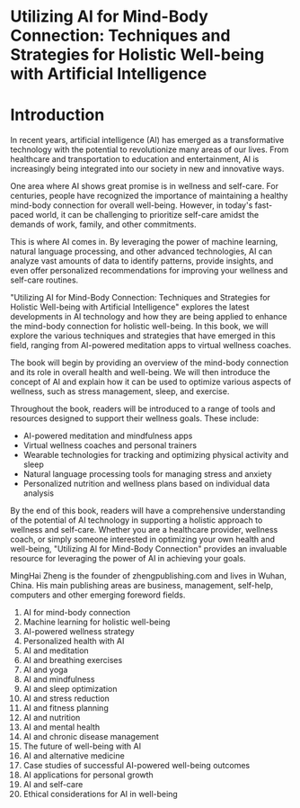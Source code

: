 # Utilizing AI for Mind-Body Connection: Techniques and Strategies for Holistic Well-being with Artificial Intelligence

# Introduction

In recent years, artificial intelligence (AI) has emerged as a transformative technology with the potential to revolutionize many areas of our lives. From healthcare and transportation to education and entertainment, AI is increasingly being integrated into our society in new and innovative ways.

One area where AI shows great promise is in wellness and self-care. For centuries, people have recognized the importance of maintaining a healthy mind-body connection for overall well-being. However, in today's fast-paced world, it can be challenging to prioritize self-care amidst the demands of work, family, and other commitments.

This is where AI comes in. By leveraging the power of machine learning, natural language processing, and other advanced technologies, AI can analyze vast amounts of data to identify patterns, provide insights, and even offer personalized recommendations for improving your wellness and self-care routines.

"Utilizing AI for Mind-Body Connection: Techniques and Strategies for Holistic Well-being with Artificial Intelligence" explores the latest developments in AI technology and how they are being applied to enhance the mind-body connection for holistic well-being. In this book, we will explore the various techniques and strategies that have emerged in this field, ranging from AI-powered meditation apps to virtual wellness coaches.

The book will begin by providing an overview of the mind-body connection and its role in overall health and well-being. We will then introduce the concept of AI and explain how it can be used to optimize various aspects of wellness, such as stress management, sleep, and exercise.

Throughout the book, readers will be introduced to a range of tools and resources designed to support their wellness goals. These include:

* AI-powered meditation and mindfulness apps
* Virtual wellness coaches and personal trainers
* Wearable technologies for tracking and optimizing physical activity and sleep
* Natural language processing tools for managing stress and anxiety
* Personalized nutrition and wellness plans based on individual data analysis

By the end of this book, readers will have a comprehensive understanding of the potential of AI technology in supporting a holistic approach to wellness and self-care. Whether you are a healthcare provider, wellness coach, or simply someone interested in optimizing your own health and well-being, "Utilizing AI for Mind-Body Connection" provides an invaluable resource for leveraging the power of AI in achieving your goals.

MingHai Zheng is the founder of zhengpublishing.com and lives in Wuhan, China. His main publishing areas are business, management, self-help, computers and other emerging foreword fields.



1. AI for mind-body connection
2. Machine learning for holistic well-being
3. AI-powered wellness strategy
4. Personalized health with AI
5. AI and meditation
6. AI and breathing exercises
7. AI and yoga
8. AI and mindfulness
9. AI and sleep optimization
10. AI and stress reduction
11. AI and fitness planning
12. AI and nutrition
13. AI and mental health
14. AI and chronic disease management
15. The future of well-being with AI
16. AI and alternative medicine
17. Case studies of successful AI-powered well-being outcomes
18. AI applications for personal growth
19. AI and self-care
20. Ethical considerations for AI in well-being

